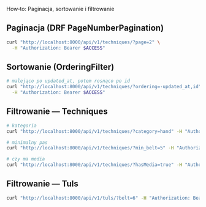 How‑to: Paginacja, sortowanie i filtrowanie

## Paginacja (DRF PageNumberPagination)

```bash
curl "http://localhost:8000/api/v1/techniques/?page=2" \
  -H "Authorization: Bearer $ACCESS"
```

## Sortowanie (OrderingFilter)

```bash
# malejąco po updated_at, potem rosnąco po id
curl "http://localhost:8000/api/v1/techniques/?ordering=-updated_at,id" \
  -H "Authorization: Bearer $ACCESS"
```

## Filtrowanie — Techniques

```bash
# kategoria
curl "http://localhost:8000/api/v1/techniques/?category=hand" -H "Authorization: Bearer $ACCESS"

# minimalny pas
curl "http://localhost:8000/api/v1/techniques/?min_belt=5" -H "Authorization: Bearer $ACCESS"

# czy ma media
curl "http://localhost:8000/api/v1/techniques/?hasMedia=true" -H "Authorization: Bearer $ACCESS"
```

## Filtrowanie — Tuls

```bash
curl "http://localhost:8000/api/v1/tuls/?belt=6" -H "Authorization: Bearer $ACCESS"
```

